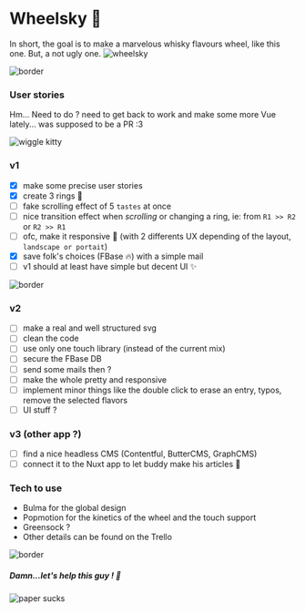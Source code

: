 # Wheelsky :beer:

In short, the goal is to make a marvelous whisky flavours wheel, like this one. But, a not ugly one.
![wheelsky](https://i.pinimg.com/originals/cb/f3/c9/cbf3c9c78540ae98ab68271ef55b4705.jpg)

![border](https://i.imgur.com/ATZBCB1.png)

### User stories
Hm... Need to do ? need to get back to work and make some more Vue lately... was supposed to be a PR :3

![wiggle kitty](https://media.giphy.com/media/nNxT5qXR02FOM/giphy.gif)

### v1
- [x] make some precise user stories
- [x] create 3 rings :ring:
- [ ] fake scrolling effect of 5 `tastes` at once
- [ ] nice transition effect when _scrolling_ or changing a ring, ie: from `R1 >> R2` or `R2 >> R1`
- [ ] ofc, make it responsive :iphone: (with 2 differents UX depending of the layout, `landscape or portait`)
- [x] save folk's choices (FBase :fire:) with a simple mail
- [ ] v1 should at least have simple but decent UI :sparkles:

![border](https://i.imgur.com/ATZBCB1.png)

### v2
- [ ] make a real and well structured svg
- [ ] clean the code
- [ ] use only one touch library (instead of the current mix)
- [ ] secure the FBase DB
- [ ] send some mails then ?
- [ ] make the whole pretty and responsive
- [ ] implement minor things like the double click to erase an entry, typos, remove the selected flavors
- [ ] UI stuff ?

### v3 (other app ?)
- [ ] find a nice headless CMS (Contentful, ButterCMS, GraphCMS)
- [ ] connect it to the Nuxt app to let buddy make his articles :book:

### Tech to use
- Bulma for the global design
- Popmotion for the kinetics of the wheel and the touch support
- Greensock ?
- Other details can be found on the Trello

![border](https://i.imgur.com/ATZBCB1.png)

##### Damn...let's help this guy ! :muscle:
![paper sucks](http://www.spirits-social-club.com/wp-content/uploads/2016/11/Degustation-Whisky-Point-Rouge_Bordeaux-Spirits-Social-Club-42-1024x768.jpg 'I hate paper...I really need a Nuxt app for that...HALP !')
